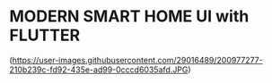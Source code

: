 # MODERN SMART HOME UI with FLUTTER

(https://user-images.githubusercontent.com/29016489/200977277-210b239c-fd92-435e-ad99-0cccd6035afd.JPG)
